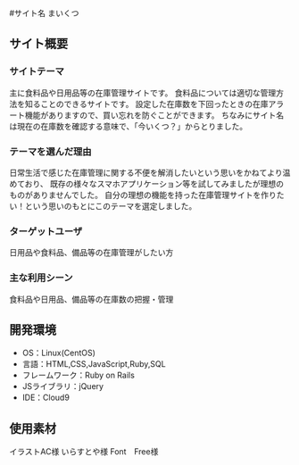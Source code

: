 #サイト名
まいくつ

## サイト概要
### サイトテーマ
主に食料品や日用品等の在庫管理サイトです。
食料品については適切な管理方法を知ることのできるサイトです。
設定した在庫数を下回ったときの在庫アラート機能がありますので、買い忘れを防ぐことができます。
ちなみにサイト名は現在の在庫数を確認する意味で、「今いくつ？」からとりました。

### テーマを選んだ理由
日常生活で感じた在庫管理に関する不便を解消したいという思いをかねてより温めており、
既存の様々なスマホアプリケーション等を試してみましたが理想のものがありませんでした。
自分の理想の機能を持った在庫管理サイトを作りたい！という思いのもとにこのテーマを選定しました。

### ターゲットユーザ
日用品や食料品、備品等の在庫管理がしたい方

### 主な利用シーン
食料品や日用品、備品等の在庫数の把握・管理

## 開発環境
- OS：Linux(CentOS)
- 言語：HTML,CSS,JavaScript,Ruby,SQL
- フレームワーク：Ruby on Rails
- JSライブラリ：jQuery
- IDE：Cloud9

## 使用素材
イラストAC様
いらすとや様
Font　Free様